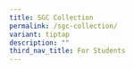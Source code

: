 ```yaml
---
title: SGC Collection
permalink: /sgc-collection/
variant: tiptap
description: ""
third_nav_title: For Students
---
```

